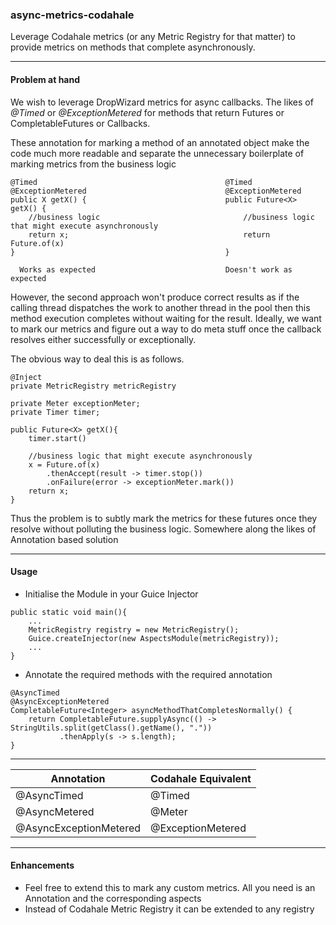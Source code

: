 ### async-metrics-codahale
Leverage Codahale metrics (or any Metric Registry for that matter) to provide metrics on methods that complete asynchronously.

---
#### Problem at hand
We wish to leverage DropWizard metrics for async callbacks. The likes of *@Timed* or *@ExceptionMetered* for methods that return Futures or CompletableFutures or Callbacks.

These annotation for marking a method of an annotated object make the code much more readable and separate the unnecessary boilerplate of marking metrics from the business logic

```
@Timed                                          @Timed
@ExceptionMetered                               @ExceptionMetered                              
public X getX() {                               public Future<X> getX() {
    //business logic                                //business logic that might execute asynchronously
    return x;                                       return Future.of(x)        
}                                               }
     
  Works as expected                             Doesn't work as expected
```

However, the second approach won't produce correct results as if the calling thread dispatches the work to another thread in the pool then this method execution completes without waiting for the result. Ideally, we want to mark our metrics and figure out a way to do meta stuff once the callback resolves either successfully or exceptionally.

The obvious way to deal this is as follows.

```
@Inject
private MetricRegistry metricRegistry
 
private Meter exceptionMeter;
private Timer timer;
 
public Future<X> getX(){
    timer.start()
 
    //business logic that might execute asynchronously
    x = Future.of(x)
        .thenAccept(result -> timer.stop())
        .onFailure(error -> exceptionMeter.mark())
    return x;
}
```

Thus the problem is to subtly mark the metrics for these futures once they resolve without polluting the business logic. Somewhere along the likes of Annotation based solution

---

#### Usage

- Initialise the Module in your Guice Injector

```
public static void main(){
    ...
    MetricRegistry registry = new MetricRegistry();
    Guice.createInjector(new AspectsModule(metricRegistry));
    ...
}
```

- Annotate the required methods with the required annotation

```
@AsyncTimed
@AsyncExceptionMetered
CompletableFuture<Integer> asyncMethodThatCompletesNormally() {
    return CompletableFuture.supplyAsync(() -> StringUtils.split(getClass().getName(), "."))
           .thenApply(s -> s.length);
}
```
---

| Annotation | Codahale Equivalent |
| ------------- | ------------- |
| @AsyncTimed |  @Timed |
| @AsyncMetered | @Meter |
| @AsyncExceptionMetered | @ExceptionMetered |

---

#### Enhancements
- Feel free to extend this to mark any custom metrics. All you need is an Annotation and the corresponding aspects
- Instead of Codahale Metric Registry it can be extended to any registry













